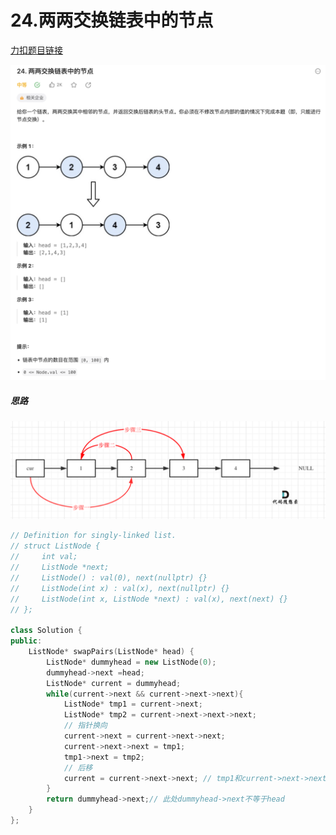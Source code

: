 # 24.两两交换链表中的节点

[力扣题目链接](https://leetcode.cn/problems/swap-nodes-in-pairs/description/)

![24两两交换链表中的节点.png](../images/24两两交换链表中的节点.png)

##### 思路
![24两两交换链表中的节点思路.png](../images/24两两交换链表中的节点思路.png)

```cpp
// Definition for singly-linked list.
// struct ListNode {
//     int val;
//     ListNode *next;
//     ListNode() : val(0), next(nullptr) {}
//     ListNode(int x) : val(x), next(nullptr) {}
//     ListNode(int x, ListNode *next) : val(x), next(next) {}
// };

class Solution {
public:
    ListNode* swapPairs(ListNode* head) {
        ListNode* dummyhead = new ListNode(0);
        dummyhead->next =head;
        ListNode* current = dummyhead;
        while(current->next && current->next->next){
            ListNode* tmp1 = current->next;
            ListNode* tmp2 = current->next->next->next;
            // 指针换向
            current->next = current->next->next;
            current->next->next = tmp1;
            tmp1->next = tmp2;
            // 后移
            current = current->next->next; // tmp1和current->next->next可相互替换
        }
        return dummyhead->next;// 此处dummyhead->next不等于head
    }
};
```